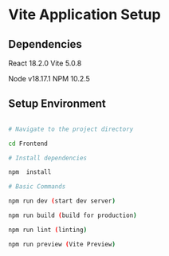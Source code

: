 # Vite Application Setup

## Dependencies

React 18.2.0
Vite 5.0.8

Node v18.17.1
NPM 10.2.5

## Setup Environment

```bash

# Navigate to the project directory

cd Frontend

# Install dependencies

npm  install

# Basic Commands

npm run dev (start dev server)

npm run build (build for production)

npm run lint (linting)

npm run preview (Vite Preview)
```
